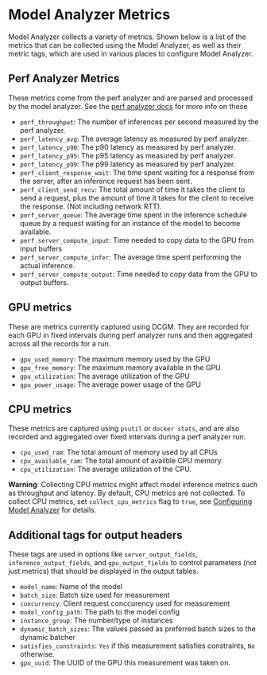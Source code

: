 <!--
Copyright (c) 2020-2021 NVIDIA CORPORATION & AFFILIATES. All rights reserved.

Licensed under the Apache License, Version 2.0 (the "License");
you may not use this file except in compliance with the License.
You may obtain a copy of the License at

    http://www.apache.org/licenses/LICENSE-2.0

Unless required by applicable law or agreed to in writing, software
distributed under the License is distributed on an "AS IS" BASIS,
WITHOUT WARRANTIES OR CONDITIONS OF ANY KIND, either express or implied.
See the License for the specific language governing permissions and
limitations under the License.
-->

# Model Analyzer Metrics

Model Analyzer collects a variety of metrics. Shown below is a list of the
metrics that can be collected using the Model Analyzer, as well as their metric
tags, which are used in various places to configure Model Analyzer.

## Perf Analyzer Metrics

These metrics come from the perf analyzer and are parsed and processed by the
model analyzer. See the [perf analyzer
docs](https://github.com/triton-inference-server/server/blob/main/docs/perf_analyzer.md)
for more info on these 

* `perf_throughput`: The number of inferences per second measured by the perf
  analyzer.
* `perf_latency_avg`: The average latency as measured by perf analyzer.
* `perf_latency_p90`: The p90 latency as measured by perf analyzer.
* `perf_latency_p95`: The p95 latency as measured by perf analyzer.
* `perf_latency_p99`: The p99 latency as measured by perf analyzer.
* `perf_client_response_wait`: The time spent waiting for a response from the
  server, after an inference request has been sent.
* `perf_client_send_recv`: The total amount of time it takes the client to send
  a request, plus the amount of time it takes for the client to receive the
  response. (Not including network RTT).
* `perf_server_queue`: The average time spent in the inference schedule queue by
  a request waiting for an instance of the model to become available.
* `perf_server_compute_input`: Time needed to copy data to the GPU from input
  buffers
* `perf_server_compute_infer`: The average time spent performing the actual
  inference.
* `perf_server_compute_output`: Time needed to copy data from the GPU to output
  buffers.

## GPU metrics

These are metrics currently captured using DCGM. They are recorded for each GPU
in fixed intervals during perf analyzer runs and then aggregated across all the
records for a run. 

* `gpu_used_memory`: The maximum memory used by the GPU
* `gpu_free_memory`: The maximum memory available in the GPU
* `gpu_utilization`: The average utilization of the GPU
* `gpu_power_usage`: The average power usage of the GPU

## CPU metrics

These metrics are captured using `psutil` or `docker stats`, and are also
recorded and aggregated over fixed intervals during a perf analyzer run.

* `cpu_used_ram`: The total amount of memory used by all CPUs
* `cpu_available_ram`: The total amount of availble CPU memory.
* `cpu_utilization`: The average utilization of the CPU.

**Warning**: Collecting CPU metrics might affect model inference metrics such as throughput and latency. By default, CPU metrics are not collected. To collect CPU metrics, set `collect_cpu_metrics` flag to `true`, see [Configuring Model Analyzer](./config.md) for details.

## Additional tags for output headers

These tags are used in options like `server_output_fields`,
`inference_output_fields`, and `gpu_output_fields` to control parameters (not
just metrics) that should be displayed in the output tables.

* `model_name`: Name of the model
* `batch_size`: Batch size used for measurement
* `concurrency`: Client request conccurency used for measurement
* `model_config_path`: The path to the model config
* `instance_group`: The number/type of instances
* `dynamic_batch_sizes`: The values passed as preferred batch sizes to the
  dynamic batcher
* `satisfies_constraints`: `Yes` if this measurement satisfies constraints, `No`
  otherwise.
* `gpu_uuid`: The UUID of the GPU this measurement was taken on.
